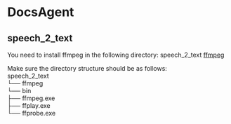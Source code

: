 # DocsAgent

## speech_2_text
You need to install ffmpeg in the following directory: speech_2_text
[ffmpeg](https://www.gyan.dev/ffmpeg/builds/ffmpeg-release-essentials.7z)  

Make sure the directory structure should be as follows:  
speech_2_text    
└── ffmpeg  
	└── bin  
		├── ffmpeg.exe  
		├── ffplay.exe  
		└── ffprobe.exe  
